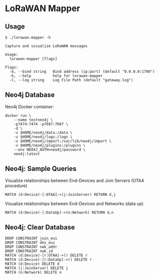 # LoRaWAN Mapper

## Usage

```
$ ./lorawan-mapper -h 

Capture and visualize LoRaWAN messages

Usage:
  lorawan-mapper [flags]

Flags:
  -b, --bind string   Bind address (ip:port) (default "0.0.0.0:1700")
  -h, --help          help for lorawan-mapper
  -l, --log string    Log File Path (default "gateway.log")
```

## Neo4j Database

Neo4j Docker container:

```
docker run \
    --name testneo4j \
    -p7474:7474 -p7687:7687 \
    -d \
    -v $HOME/neo4j/data:/data \
    -v $HOME/neo4j/logs:/logs \
    -v $HOME/neo4j/import:/var/lib/neo4j/import \
    -v $HOME/neo4j/plugins:/plugins \
    --env NEO4J_AUTH=neo4j/password \
    neo4j:latest
```

## Neo4j: Sample Queries

Visualize relationships between End-Devices and Join Servers (OTAA procedure)

```
MATCH (d:Device)-[:OTAA]->(j:JoinServer) RETURN d,j
```

Visualize relationships between End-Devices and Networks (data up)

```
MATCH (d:Device)-[:DataUp]->(n:Network) RETURN d,n
```

## Neo4j: Clear Database

```
DROP CONSTRAINT join_eui
DROP CONSTRAINT dev_eui
DROP CONSTRAINT nwk_addr
DROP CONSTRAINT nwk_id
MATCH (d:Device)-[r:OTAA]->() DELETE r
MATCH (d:Device)-[r:DataUp]->() DELETE r
MATCH (d:Device) DELETE d
MATCH (j:JoinServer) DELETE j
MATCH (n:Network) DELETE n
```